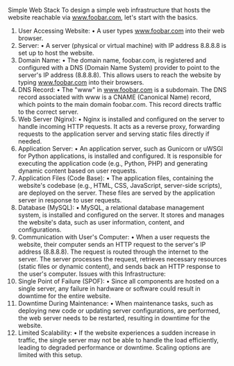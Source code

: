 Simple Web Stack
To design a simple web infrastructure that hosts the website reachable via www.foobar.com, let's start with the basics.
1.	User Accessing Website:
•	A user types www.foobar.com into their web browser.
2.	Server:
•	A server (physical or virtual machine) with IP address 8.8.8.8 is set up to host the website.
3.	Domain Name:
•	The domain name, foobar.com, is registered and configured with a DNS (Domain Name System) provider to point to the server's IP address (8.8.8.8). This allows users to reach the website by typing www.foobar.com into their browsers.
4.	DNS Record:
•	The "www" in www.foobar.com is a subdomain. The DNS record associated with www is a CNAME (Canonical Name) record, which points to the main domain foobar.com. This record directs traffic to the correct server.
5.	Web Server (Nginx):
•	Nginx is installed and configured on the server to handle incoming HTTP requests. It acts as a reverse proxy, forwarding requests to the application server and serving static files directly if needed.
6.	Application Server:
•	An application server, such as Gunicorn or uWSGI for Python applications, is installed and configured. It is responsible for executing the application code (e.g., Python, PHP) and generating dynamic content based on user requests.
7.	Application Files (Code Base):
•	The application files, containing the website's codebase (e.g., HTML, CSS, JavaScript, server-side scripts), are deployed on the server. These files are served by the application server in response to user requests.
8.	Database (MySQL):
•	MySQL, a relational database management system, is installed and configured on the server. It stores and manages the website's data, such as user information, content, and configurations.
9.	Communication with User's Computer:
•	When a user requests the website, their computer sends an HTTP request to the server's IP address (8.8.8.8). The request is routed through the internet to the server. The server processes the request, retrieves necessary resources (static files or dynamic content), and sends back an HTTP response to the user's computer.
Issues with this Infrastructure:
1.	Single Point of Failure (SPOF):
•	Since all components are hosted on a single server, any failure in hardware or software could result in downtime for the entire website.
2.	Downtime During Maintenance:
•	When maintenance tasks, such as deploying new code or updating server configurations, are performed, the web server needs to be restarted, resulting in downtime for the website.
3.	Limited Scalability:
•	If the website experiences a sudden increase in traffic, the single server may not be able to handle the load efficiently, leading to degraded performance or downtime. Scaling options are limited with this setup.